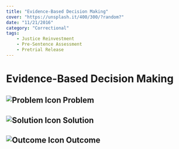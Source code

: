 ```yaml
---
title: "Evidence-Based Decision Making"
cover: "https://unsplash.it/400/300/?random?"
date: "11/21/2016"
category: "Correctional"
tags:
    - Justice Reinvestment
    - Pre-Sentence Assessment
    - Pretrial Release
---
```


# Evidence-Based Decision Making

## ![Problem Icon](https://github.com/google/material-design-icons/raw/master/alert/1x_web/ic_error_outline_black_48dp.png "Problem") Problem

## ![Solution Icon](https://github.com/google/material-design-icons/raw/master/action/1x_web/ic_lightbulb_outline_black_48dp.png "Solution") Solution

## ![Outcome Icon](https://github.com/google/material-design-icons/raw/master/action/1x_web/ic_view_list_black_48dp.png "Outcome") Outcome
